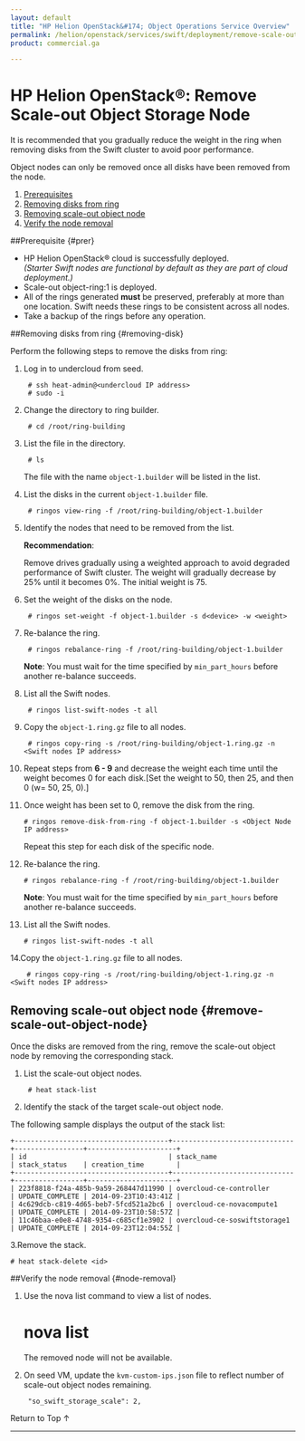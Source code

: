 ```yaml
---
layout: default
title: "HP Helion OpenStack&#174; Object Operations Service Overview"
permalink: /helion/openstack/services/swift/deployment/remove-scale-out-object-node/
product: commercial.ga

---
```

<!--PUBLISHED-->

<script>

function PageRefresh {
onLoad="window.refresh"
}

PageRefresh();

</script>

<!--
<p style="font-size: small;"> <a href=" /helion/openstack/services/object/overview/scale-out-swift/">&#9664; PREV</a> | <a href="/helion/openstack/services/overview/">&#9650; UP</a> | <a href="/helion/openstack/services/overview/"> NEXT &#9654</a> </p>-->

# HP Helion OpenStack&#174;: Remove Scale-out Object Storage Node

It is recommended that you gradually reduce the weight in the ring when removing disks from the Swift cluster to avoid poor performance. 

Object nodes can only be removed once all disks have been removed from the node.

1. [Prerequisites](#prer)
2. [Removing disks from ring](#removing-disk)
3. [Removing scale-out object node](#remove-scale-out-object-node)
4. [Verify the node removal](#node-removal)

##Prerequisite {#prer}
* HP Helion OpenStack&#174; cloud is successfully deployed.<br>*(Starter Swift nodes are functional by default as they are part of cloud deployment.)* 
* Scale-out object-ring:1 is deployed.
* All of the rings generated **must** be preserved, preferably at more than one location. Swift needs these rings to be consistent across all nodes.
* Take a backup of the rings before any operation.

##Removing disks from ring {#removing-disk}

Perform the following steps to remove the disks from ring:

1. Log in to undercloud from seed. 

		# ssh heat-admin@<undercloud IP address> 
		# sudo -i

2. Change the directory to ring builder.

		# cd /root/ring-building

3. List the file in the directory.

		# ls
	The file with the name `object-1.builder` will be listed in the list.

4. List the disks in the current `object-1.builder` file.

		# ringos view-ring -f /root/ring-building/object-1.builder 

5. Identify the nodes that need to be removed from the list.

	**Recommendation**:

	Remove drives gradually using a weighted approach to avoid degraded performance of Swift cluster. The weight will gradually decrease by 25% until it becomes 0%. The initial weight is 75.

6. Set the weight of the disks on the node. 

		# ringos set-weight -f object-1.builder -s d<device> -w <weight>


7. Re-balance the ring.

		# ringos rebalance-ring -f /root/ring-building/object-1.builder

	**Note**: You must wait for the time specified by `min_part_hours` before another re-balance succeeds.

8. List all the Swift nodes.

		# ringos list-swift-nodes -t all
		
		
9. Copy the `object-1.ring.gz` file to all nodes.

		# ringos copy-ring -s /root/ring-building/object-1.ring.gz -n <Swift nodes IP address>

10. Repeat steps from **6 - 9** and decrease the weight each time until the weight becomes 0 for each disk.[Set the weight to 50, then 25, and then 0 (w= 50, 25, 0).]

11. Once weight has been set to 0, remove the disk from the ring.

    	# ringos remove-disk-from-ring -f object-1.builder -s <Object Node IP address>

	Repeat this step for each disk of the specific node.

12. Re-balance the ring.

    	# ringos rebalance-ring -f /root/ring-building/object-1.builder

	**Note**: You must wait for the time specified by `min_part_hours` before another re-balance succeeds.

13. List all the Swift nodes.

		# ringos list-swift-nodes -t all
		
		
14.Copy the `object-1.ring.gz` file to all nodes.

    	# ringos copy-ring -s /root/ring-building/object-1.ring.gz -n <Swift nodes IP address>

## Removing scale-out object node {#remove-scale-out-object-node}

Once the disks are removed from the ring, remove the scale-out object node by removing the corresponding stack.

1. List the scale-out object nodes.

		# heat stack-list

2. Identify the stack of the target scale-out object node.

The following sample displays the output of the stack list:

	+--------------------------------------+------------------------------+-----------------+----------------------+
	| id                                   | stack_name                   | stack_status    | creation_time        |
	+--------------------------------------+------------------------------+-----------------+----------------------+
	| 223f8818-f24a-485b-9a59-268447d11990 | overcloud-ce-controller      | UPDATE_COMPLETE | 2014-09-23T10:43:41Z |
	| 4c629dcb-c819-4d65-beb7-5fcd521a2bc6 | overcloud-ce-novacompute1    | UPDATE_COMPLETE | 2014-09-23T10:58:57Z |
	| 11c46baa-e0e8-4748-9354-c685cf1e3902 | overcloud-ce-soswiftstorage1 | UPDATE_COMPLETE | 2014-09-23T12:04:55Z | 

3.Remove the stack. 

	# heat stack-delete <id>

##Verify the node removal {#node-removal}

1. Use the nova list command to view a list of nodes.

	# nova list

	The removed node will not be available.

2. On seed VM, update the `kvm-custom-ips.json` file to reflect number of scale-out object nodes remaining.

		"so_swift_storage_scale": 2, 

<a href="#top" style="padding:14px 0px 14px 0px; text-decoration: none;"> Return to Top &#8593; </a>

----
